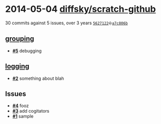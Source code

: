 # 2014-05-04 [**diffsky/scratch-github**](https://github.com/diffsky/scratch-github)
30 commits against 5 issues, over 3 years [`5627122`](https://github.com/diffsky/scratch-github/commit/5627122)⎆[`a7c806b`](https://github.com/diffsky/scratch-github/commit/a7c806b)

## [**grouping**](https://github.com/diffsky/scratch-github/issues?milestone=2&state=open)
- [**#5**](https://github.com/diffsky/scratch-github/issues/5) debugging

## [**logging**](https://github.com/diffsky/scratch-github/issues?milestone=1&state=open)
- [**#2**](https://github.com/diffsky/scratch-github/issues/2) something about blah

## Issues
- [**#4**](https://github.com/diffsky/scratch-github/issues/4) fooz
- [**#3**](https://github.com/diffsky/scratch-github/issues/3) add cogitators
- [**#1**](https://github.com/diffsky/scratch-github/issues/1) sample
